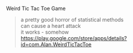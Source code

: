 Weird Tic Tac Toe Game </br>
> a pretty good horror of statistical methods </br>
> can cause a heart attack </br>
> it works - somehow </br>
https://play.google.com/store/apps/details?id=com.Alan.WeirdTicTacToe </br>
